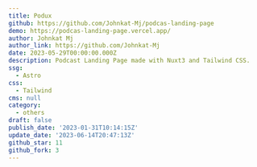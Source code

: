 ```yaml
---
title: Podux
github: https://github.com/Johnkat-Mj/podcas-landing-page
demo: https://podcas-landing-page.vercel.app/
author: Johnkat Mj
author_link: https://github.com/Johnkat-Mj
date: 2023-05-29T00:00:00.000Z
description: Podcast Landing Page made with Nuxt3 and Tailwind CSS.
ssg:
  - Astro
css:
  - Tailwind
cms: null
category:
  - others
draft: false
publish_date: '2023-01-31T10:14:15Z'
update_date: '2023-06-14T20:47:13Z'
github_star: 11
github_fork: 3
---
```

